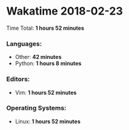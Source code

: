 # Wakatime 2018-02-23

Time Total: **1 hours 52 minutes**

### Languages:
- Other: **42 minutes** 
- Python: **1 hours 8 minutes** 

### Editors:
- Vim: **1 hours 52 minutes** 

### Operating Systems:
- Linux: **1 hours 52 minutes** 

